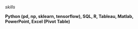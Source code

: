 
*skills*

**Python (pd, np, sklearn, tensorflow), SQL, R, Tableau, Matlab, PowerPoint, Excel (Pivot Table)**

